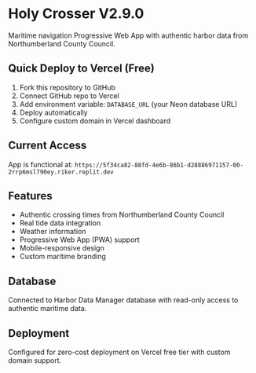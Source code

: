 # Holy Crosser V2.9.0

Maritime navigation Progressive Web App with authentic harbor data from Northumberland County Council.

## Quick Deploy to Vercel (Free)

1. Fork this repository to GitHub
2. Connect GitHub repo to Vercel
3. Add environment variable: `DATABASE_URL` (your Neon database URL)
4. Deploy automatically
5. Configure custom domain in Vercel dashboard

## Current Access

App is functional at: `https://5f34ca82-88fd-4e6b-86b1-d28886971157-00-2rrp6msl790ey.riker.replit.dev`

## Features

- Authentic crossing times from Northumberland County Council
- Real tide data integration
- Weather information
- Progressive Web App (PWA) support
- Mobile-responsive design
- Custom maritime branding

## Database

Connected to Harbor Data Manager database with read-only access to authentic maritime data.

## Deployment

Configured for zero-cost deployment on Vercel free tier with custom domain support.